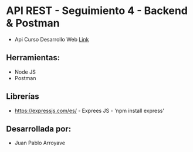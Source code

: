 # API REST - Seguimiento 4 - Backend & Postman

- Api Curso Desarrollo Web [Link](https://github.com/JuanPh2002/API-SEG4.git)

## Herramientas:
* Node JS
* Postman

## Librerías
* https://expressjs.com/es/ - Exprees JS - 'npm install express'


## Desarrollada por:
* Juan Pablo Arroyave 
